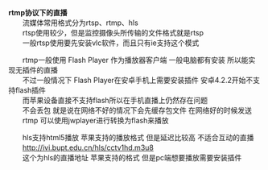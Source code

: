 **rtmp协议下的直播**</br>
　　流媒体常用格式分为rtsp、rtmp、hls</br>
　　rtsp使用较少，但是监控摄像头所传输的文件格式就是rtsp</br>
　　一般rtsp使用要先安装vlc软件，而且只有ie支持这个模式</br>

　　rtmp一般使用 Flash Player 作为播放器客户端  一般电脑都有安装  所以能实现无插件的直播</br>
　　不过一般情况下 Flash Player在安卓手机上需要安装插件   安卓4.2.2开始不支持flash插件</br>
　　而苹果设备直接不支持flash所以在手机直播上仍然存在问题</br>
　　不会丢包  就是说在网络不好的情况下会先缓存包文件  在网络好的时候发送</br>
　　rtmp  可以使用jwplayer进行转换为flash来播放</br>

　　hls支持html5播放  苹果支持的播放格式  但是延迟比较高  不适合互动的直播</br>
　　<http://ivi.bupt.edu.cn/hls/cctv1hd.m3u8></br>
　　这个为hls的直播地址  苹果支持的格式 但是pc端想要播放需要安装插件</br>
